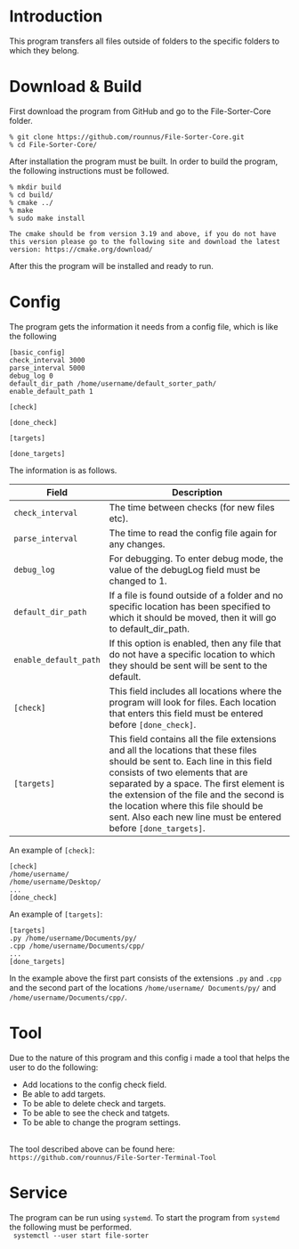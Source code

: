 # Introduction

This program transfers all files outside of folders to the specific folders to which they belong.

# Download & Build

First download the program from GitHub and go to the File-Sorter-Core folder.

```
% git clone https://github.com/rounnus/File-Sorter-Core.git
% cd File-Sorter-Core/
```

After installation the program must be built. In order to build the program, the following instructions must be
followed.<br>

```
% mkdir build
% cd build/
% cmake ../
% make
% sudo make install
```

`
The cmake should be from version 3.19 and above, if you do not have this version please go to the following site and download the latest version:
https://cmake.org/download/
`

After this the program will be installed and ready to run.

# Config

The program gets the information it needs from a config file, which is like the following

```
[basic_config]
check_interval 3000
parse_interval 5000
debug_log 0
default_dir_path /home/username/default_sorter_path/
enable_default_path 1

[check]

[done_check]

[targets]

[done_targets]
```

The information is as follows.<br>

Field |  Description
---------|--------------
`check_interval` | The time between checks (for new files etc).
`parse_interval` | The time to read the config file again for any changes.
`debug_log` | For debugging. To enter debug mode, the value of the debugLog field must be changed to 1.
`default_dir_path` | If a file is found outside of a folder and no specific location has been specified to which it should be moved, then it will go to default_dir_path.
`enable_default_path` | If this option is enabled, then any file that do not have a specific location to which they should be sent will be sent to the default.
`[check]` | This field includes all locations where the program will look for files. Each location that enters this field must be entered before `[done_check]`.
`[targets]` | This field contains all the file extensions and all the locations that these files should be sent to. Each line in this field consists of two elements that are separated by a space. The first element is the extension of the file and the second is the location where this file should be sent. Also each new line must be entered before `[done_targets]`.

An example of `[check]`:<br>

```
[check]
/home/username/
/home/username/Desktop/
...
[done_check]
```

An example of `[targets]`:<br>

```
[targets]
.py /home/username/Documents/py/
.cpp /home/username/Documents/cpp/
...
[done_targets]
```

In the example above the first part consists of the extensions `.py` and `.cpp` and the second part of the
locations `/home/username/ Documents/py/` and `/home/username/Documents/cpp/`.

# Tool
Due to the nature of this program and this config i made a tool that helps the user to do the following:<br>
   - Add locations to the config check field.<br>
   - Be able to add targets.<br>
   - To be able to delete check and targets.<br>
   - To be able to see the check and tatgets.<br>
   - To be able to change the program settings.<br><br>

The tool described above can be found here:<br>
`https://github.com/rounnus/File-Sorter-Terminal-Tool`

# Service

The program can be run using `systemd`. To start the program from `systemd` the following must be performed.<br>
``` systemctl --user start file-sorter```
